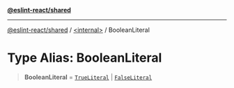 [**@eslint-react/shared**](../../README.md)

***

[@eslint-react/shared](../../README.md) / [\<internal\>](../README.md) / BooleanLiteral

# Type Alias: BooleanLiteral

> **BooleanLiteral** = [`TrueLiteral`](../interfaces/TrueLiteral.md) \| [`FalseLiteral`](../interfaces/FalseLiteral.md)
